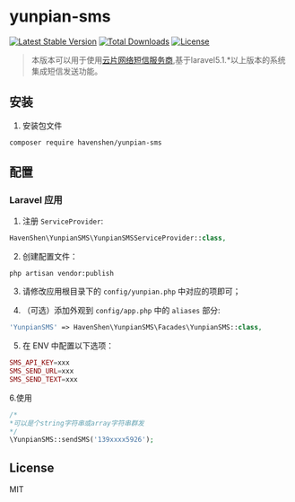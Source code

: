 # yunpian-sms

[![Latest Stable Version](https://img.shields.io/packagist/v/HavenShen/yunpian-sms.svg?style=flat-square)](https://packagist.org/packages/HavenShen/yunpian-sms)
[![Total Downloads](https://img.shields.io/packagist/dt/HavenShen/yunpian-sms.svg?style=flat-square)](https://packagist.org/packages/HavenShen/yunpian-sms)
[![License](https://img.shields.io/packagist/l/HavenShen/yunpian-sms.svg?style=flat-square)](https://packagist.org/packages/HavenShen/yunpian-sms)

> 本版本可以用于使用[云片网络短信服务商](http://www.yunpian.com/),基于laravel5.1.*以上版本的系统集成短信发送功能。

## 安装

1. 安装包文件

  ```shell
  composer require havenshen/yunpian-sms
  ```

## 配置

### Laravel 应用

1. 注册 `ServiceProvider`:

  ```php
  HavenShen\YunpianSMS\YunpianSMSServiceProvider::class,
  ```

2. 创建配置文件：

  ```shell
  php artisan vendor:publish
  ```

3. 请修改应用根目录下的 `config/yunpian.php` 中对应的项即可；

4. （可选）添加外观到 `config/app.php` 中的 `aliases` 部分:

  ```php
  'YunpianSMS' => HavenShen\YunpianSMS\Facades\YunpianSMS::class,
  ```
  
5. 在 ENV 中配置以下选项：

  ```php
  SMS_API_KEY=xxx
  SMS_SEND_URL=xxx
  SMS_SEND_TEXT=xxx
  ```
  
6.使用

  ```php
  /*
  *可以是个string字符串或array字符串群发
  */
  \YunpianSMS::sendSMS('139xxxx5926');
  ```
  
## License

MIT
